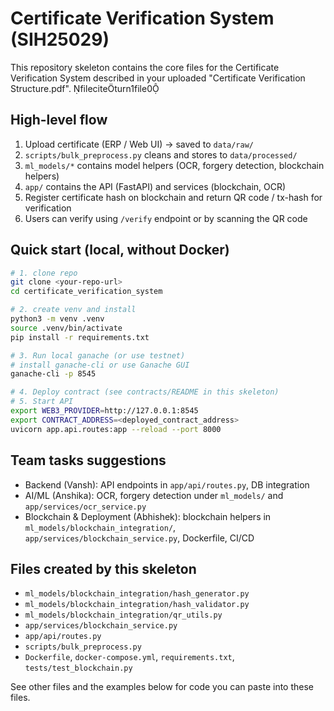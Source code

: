 # Certificate Verification System (SIH25029)
This repository skeleton contains the core files for the Certificate Verification System described in your uploaded "Certificate Verification Structure.pdf". fileciteturn1file0

## High-level flow
1. Upload certificate (ERP / Web UI) → saved to `data/raw/`
2. `scripts/bulk_preprocess.py` cleans and stores to `data/processed/`
3. `ml_models/*` contains model helpers (OCR, forgery detection, blockchain helpers)
4. `app/` contains the API (FastAPI) and services (blockchain, OCR)
5. Register certificate hash on blockchain and return QR code / tx-hash for verification
6. Users can verify using `/verify` endpoint or by scanning the QR code

## Quick start (local, without Docker)
```bash
# 1. clone repo
git clone <your-repo-url>
cd certificate_verification_system

# 2. create venv and install
python3 -m venv .venv
source .venv/bin/activate
pip install -r requirements.txt

# 3. Run local ganache (or use testnet)
# install ganache-cli or use Ganache GUI
ganache-cli -p 8545

# 4. Deploy contract (see contracts/README in this skeleton)
# 5. Start API
export WEB3_PROVIDER=http://127.0.0.1:8545
export CONTRACT_ADDRESS=<deployed_contract_address>
uvicorn app.api.routes:app --reload --port 8000
```

## Team tasks suggestions
- Backend (Vansh): API endpoints in `app/api/routes.py`, DB integration
- AI/ML (Anshika): OCR, forgery detection under `ml_models/` and `app/services/ocr_service.py`
- Blockchain & Deployment (Abhishek): blockchain helpers in `ml_models/blockchain_integration/`, `app/services/blockchain_service.py`, Dockerfile, CI/CD

## Files created by this skeleton
- `ml_models/blockchain_integration/hash_generator.py`
- `ml_models/blockchain_integration/hash_validator.py`
- `ml_models/blockchain_integration/qr_utils.py`
- `app/services/blockchain_service.py`
- `app/api/routes.py`
- `scripts/bulk_preprocess.py`
- `Dockerfile`, `docker-compose.yml`, `requirements.txt`, `tests/test_blockchain.py`

See other files and the examples below for code you can paste into these files.
